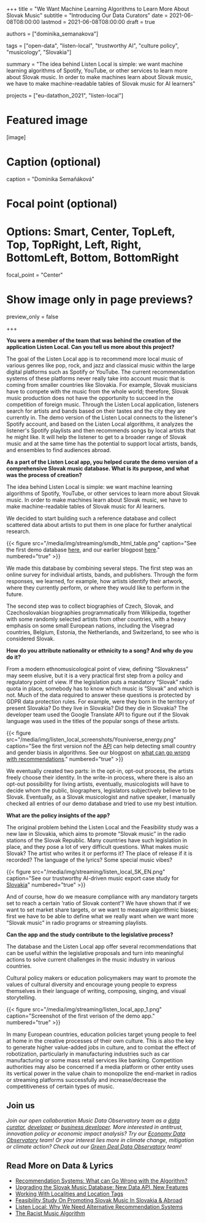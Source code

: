 +++
title = "We Want Machine Learning Algorithms to Learn More About Slovak Music"
subtitle = "Introducing Our Data Curators"
date = 2021-06-08T08:00:00
lastmod = 2021-06-08T08:00:00
draft = true

authors = ["dominika_semanakova"]

tags = ["open-data", "listen-local", "trustworthy AI", "culture policy",  "musicology", "Slovakia"]

summary = "The idea behind Listen Local is simple: we want machine learning algorithms of Spotify, YouTube, or other services to learn more about Slovak music.  In order to make machines learn about Slovak music, we have to make machine-readable tables of Slovak music for AI learners"

projects = ["eu-datathon_2021", "listen-local"]

# Featured image
[image]
  # Caption (optional)
  caption = "Dominika Semaňáková"

  # Focal point (optional)
  # Options: Smart, Center, TopLeft, Top, TopRight, Left, Right, BottomLeft, Bottom, BottomRight
  focal_point = "Center"

  # Show image only in page previews?
  preview_only = false

+++

**You were a member of the team that was behind the creation of the application Listen Local. Can you tell us more about this project?**

The goal of the Listen Local app is to recommend more local music of various genres like pop, rock, and jazz and classical music within the large digital platforms such as Spotify or YouTube. The current recommendation systems of these platforms never really take into account music that is coming from smaller countries like Slovakia. For example, Slovak musicians have to compete with the music from the whole world; therefore, Slovak music production does not have the opportunity to succeed in the competition of foreign music. Through the Listen Local application, listeners search for artists and bands based on their tastes and the city they are currently in. The demo version of the Listen Local connects to the listener's Spotify account, and based on the Listen Local algorithms, it analyzes the listener's Spotify playlists and then recommends songs by local artists that he might like. It will help the listener to get to a broader range of Slovak music and at the same time has the potential to support local artists, bands, and ensembles to find audiences abroad.

**As a part of the Listen Local app, you helped curate the demo version of a comprehensive Slovak music database. What is its purpose, and what was the process of creation?** 

The idea behind Listen Local is simple: we want machine learning algorithms of Spotify, YouTube, or other services to learn more about Slovak music.  In order to make machines learn about Slovak music, we have to make machine-readable tables of Slovak music for AI learners.

We decided to start building such a reference database and collect scattered data about artists to put them in one place for further analytical research. 

{{< figure src="/media/img/streaming/smdb_html_table.png" caption="See the first demo database [here](https://listenlocal.community/post/2020-12-17-demo-slovak-music-database/), and our earlier blogpost [here](/post/2021-04-27-smdb/)." numbered="true" >}}


We made this database by combining several steps. The first step was an online survey for individual artists, bands, and publishers. Through the form responses, we learned, for example, how artists identify their artwork, where they currently perform, or where they would like to perform in the future. 

The second step was to collect biographies of Czech, Slovak, and Czechoslovakian biographies programmatically from Wikipedia, together with some randomly selected artists from other countries, with a heavy emphasis on some small European nations, including the Visegrad countries, Belgium, Estonia, the Netherlands, and Switzerland, to see who is considered Slovak. 

**How do you attribute nationality or ethnicity to a song? And why do you do it?**

From a modern ethnomusicological point of view, defining “Slovakness” may seem elusive, but it is a very practical first step from a policy and regulatory point of view. If the legislation puts a mandatory “Slovak” radio quota in place, somebody has to know which music is “Slovak” and which is not.  Much of the data required to answer these questions is protected by GDPR data protection rules. For example, were they born in the territory of present Slovakia?  Do they live in Slovakia? Did they die in Slovakia?  The developer team used the Google Translate API to figure out if the Slovak language was used in the titles of the popular songs of these artists.

{{< figure src="/media/img/listen_local_screenshots/Youniverse_energy.png" caption="See the first version nof the [API](/post/2021-04-27-smdb/) can help detecting small country and gender biasis in algorithms. See our blogpost on [what can go wrong with recommendations](post/2021-05-16-recommendation-outcomes/)." numbered="true" >}}

We eventually created two parts: in the opt-in, opt-out process, the artists freely choose their identity.  In the write-in process, where there is also an opt-out possibility for living artists, eventually, musicologists will have to decide whom the public, biographers, legislators subjectively believe to be Slovak. Eventually, as a Slovak musicologist and native speaker, I manually checked all entries of our demo database and tried to use my best intuition.

**What are the policy insights of the app?**

The original problem behind the Listen Local and the Feasibility study was a new law in Slovakia, which aims to promote “Slovak music” in the radio stations of the Slovak Republic. Many countries have such legislation in place, and they pose a lot of very difficult questions. What makes music Slovak? The artist who writes it or performs it? The place of release if it is recorded? The language of the lyrics? Some special music vibes? 

{{< figure src="/media/img/streaming/listen_local_SK_EN.png" caption="See our trustworthy AI-driven music export case study for [Slovakia](https://music.dataobservatory.eu/publication/listen_local_2020/)" numbered="true" >}}


And of course, how do we measure compliance with any mandatory targets set to reach a certain ‘ratio of Slovak content’?  We have shown that if we want to set market share targets, or we want to measure algorithmic biases; first we have to be able to define what we really want when we want more “Slovak music” in radio programs or streaming playlists.


**Can the app and the study contribute to the legislative process?**

The database and the Listen Local app offer several recommendations that can be useful within the legislative proposals and turn into meaningful actions to solve current  challenges in the music industry in various countries. 

Cultural policy makers or education policymakers may want to promote the values of cultural diversity and encourage young people to express themselves in their language of writing, composing, singing, and visual storytelling. 

{{< figure src="/media/img/streaming/listen_local_app_1.png" caption="Screenshot of the first verison of the demo app." numbered="true" >}}

In many European countries, education policies target young people to feel at home in the creative processes of their own culture. This is also the key to generate higher value-added jobs in culture, and to combat the effect of robotization, particularly in manufacturing industries such as car manufacturing or some mass retail services like banking. Competition authorities may also be concerned if a media platform or other entity uses its vertical power in the value chain to monopolize the end-market in radios or streaming platforms successfully and increase/decrease the competitiveness of certain types of music.

## Join us

*Join our open collaboration Music Data Observatory team as a [data curator](/authors/curator), [developer](/authors/developer) or [business developer](/authors/team). More interested in antitrust, innovation policy or economic impact analysis? Try our [Economy Data Observatory](https://economy.dataobservatory.eu/#contributors) team! Or your interest lies more in climate change, mitigation or climate action? Check out our [Green Deal Data Observatory](https://greendeal.dataobservatory.eu/#contributors) team!*

## Read More on Data & Lyrics

- [Recommendation Systems: What can Go Wrong with the Algorithm?](https://dataandlyrics.com/post/2021-05-16-recommendation-outcomes/)
- [Upgrading the Slovak Music Database: New Data API, New Features](https://dataandlyrics.com/post/2021-04-27-smdb/)
- [Working With Localities and Location Tags](https://dataandlyrics.com/post/2021-04-14-bandcamp-librarian-2/)
- [Feasibility Study On Promoting Slovak Music In Slovakia & Abroad](https://dataandlyrics.com/post/2021-03-25-listen-slovak/)
- [Listen Local: Why We Need Alternative Recommendation Systems](https://dataandlyrics.com/post/2020-12-15-alternative-recommendations/)
- [The Racist Music Algorithm](https://dataandlyrics.com/post/2020-10-30-racist-algorithm/)
